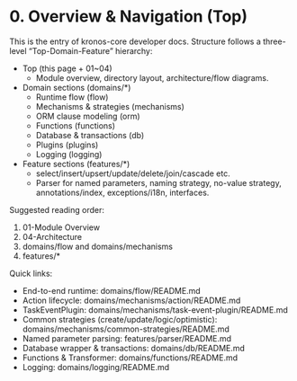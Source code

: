 # 0. Overview & Navigation (Top)

This is the entry of kronos-core developer docs. Structure follows a three-level “Top-Domain-Feature” hierarchy:

- Top (this page + 01~04)
  - Module overview, directory layout, architecture/flow diagrams.
- Domain sections (domains/*)
  - Runtime flow (flow)
  - Mechanisms & strategies (mechanisms)
  - ORM clause modeling (orm)
  - Functions (functions)
  - Database & transactions (db)
  - Plugins (plugins)
  - Logging (logging)
- Feature sections (features/*)
  - select/insert/upsert/update/delete/join/cascade etc.
  - Parser for named parameters, naming strategy, no-value strategy, annotations/index, exceptions/i18n, interfaces.

Suggested reading order:
1. 01-Module Overview
2. 04-Architecture
3. domains/flow and domains/mechanisms
4. features/*

Quick links:
- End-to-end runtime: domains/flow/README.md
- Action lifecycle: domains/mechanisms/action/README.md
- TaskEventPlugin: domains/mechanisms/task-event-plugin/README.md
- Common strategies (create/update/logic/optimistic): domains/mechanisms/common-strategies/README.md
- Named parameter parsing: features/parser/README.md
- Database wrapper & transactions: domains/db/README.md
- Functions & Transformer: domains/functions/README.md
- Logging: domains/logging/README.md

